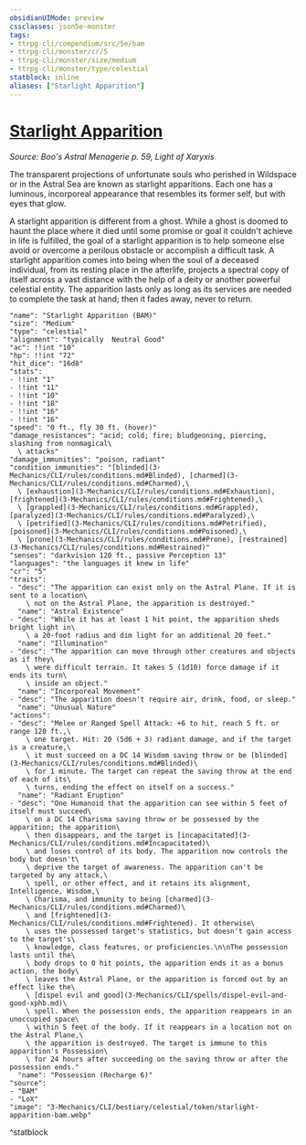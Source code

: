 ```yaml
---
obsidianUIMode: preview
cssclasses: json5e-monster
tags:
- ttrpg-cli/compendium/src/5e/bam
- ttrpg-cli/monster/cr/5
- ttrpg-cli/monster/size/medium
- ttrpg-cli/monster/type/celestial
statblock: inline
aliases: ["Starlight Apparition"]
---
```

# [Starlight Apparition](3-Mechanics\CLI\bestiary\celestial/starlight-apparition-bam.md)
*Source: Boo's Astral Menagerie p. 59, Light of Xaryxis*  

The transparent projections of unfortunate souls who perished in Wildspace or in the Astral Sea are known as starlight apparitions. Each one has a luminous, incorporeal appearance that resembles its former self, but with eyes that glow.

A starlight apparition is different from a ghost. While a ghost is doomed to haunt the place where it died until some promise or goal it couldn't achieve in life is fulfilled, the goal of a starlight apparition is to help someone else avoid or overcome a perilous obstacle or accomplish a difficult task. A starlight apparition comes into being when the soul of a deceased individual, from its resting place in the afterlife, projects a spectral copy of itself across a vast distance with the help of a deity or another powerful celestial entity. The apparition lasts only as long as its services are needed to complete the task at hand; then it fades away, never to return.

```statblock
"name": "Starlight Apparition (BAM)"
"size": "Medium"
"type": "celestial"
"alignment": "typically  Neutral Good"
"ac": !!int "10"
"hp": !!int "72"
"hit_dice": "16d8"
"stats":
- !!int "1"
- !!int "11"
- !!int "10"
- !!int "18"
- !!int "16"
- !!int "16"
"speed": "0 ft., fly 30 ft. (hover)"
"damage_resistances": "acid; cold; fire; bludgeoning, piercing, slashing from nonmagical\
  \ attacks"
"damage_immunities": "poison, radiant"
"condition_immunities": "[blinded](3-Mechanics/CLI/rules/conditions.md#Blinded), [charmed](3-Mechanics/CLI/rules/conditions.md#Charmed),\
  \ [exhaustion](3-Mechanics/CLI/rules/conditions.md#Exhaustion), [frightened](3-Mechanics/CLI/rules/conditions.md#Frightened),\
  \ [grappled](3-Mechanics/CLI/rules/conditions.md#Grappled), [paralyzed](3-Mechanics/CLI/rules/conditions.md#Paralyzed),\
  \ [petrified](3-Mechanics/CLI/rules/conditions.md#Petrified), [poisoned](3-Mechanics/CLI/rules/conditions.md#Poisoned),\
  \ [prone](3-Mechanics/CLI/rules/conditions.md#Prone), [restrained](3-Mechanics/CLI/rules/conditions.md#Restrained)"
"senses": "darkvision 120 ft., passive Perception 13"
"languages": "the languages it knew in life"
"cr": "5"
"traits":
- "desc": "The apparition can exist only on the Astral Plane. If it is sent to a location\
    \ not on the Astral Plane, the apparition is destroyed."
  "name": "Astral Existence"
- "desc": "While it has at least 1 hit point, the apparition sheds bright light in\
    \ a 20-foot radius and dim light for an additional 20 feet."
  "name": "Illumination"
- "desc": "The apparition can move through other creatures and objects as if they\
    \ were difficult terrain. It takes 5 (1d10) force damage if it ends its turn\
    \ inside an object."
  "name": "Incorporeal Movement"
- "desc": "The apparition doesn't require air, drink, food, or sleep."
  "name": "Unusual Nature"
"actions":
- "desc": "Melee or Ranged Spell Attack: +6 to hit, reach 5 ft. or range 120 ft.,\
    \ one target. Hit: 20 (5d6 + 3) radiant damage, and if the target is a creature,\
    \ it must succeed on a DC 14 Wisdom saving throw or be [blinded](3-Mechanics/CLI/rules/conditions.md#Blinded)\
    \ for 1 minute. The target can repeat the saving throw at the end of each of its\
    \ turns, ending the effect on itself on a success."
  "name": "Radiant Eruption"
- "desc": "One Humanoid that the apparition can see within 5 feet of itself must succeed\
    \ on a DC 14 Charisma saving throw or be possessed by the apparition; the apparition\
    \ then disappears, and the target is [incapacitated](3-Mechanics/CLI/rules/conditions.md#Incapacitated)\
    \ and loses control of its body. The apparition now controls the body but doesn't\
    \ deprive the target of awareness. The apparition can't be targeted by any attack,\
    \ spell, or other effect, and it retains its alignment, Intelligence, Wisdom,\
    \ Charisma, and immunity to being [charmed](3-Mechanics/CLI/rules/conditions.md#Charmed)\
    \ and [frightened](3-Mechanics/CLI/rules/conditions.md#Frightened). It otherwise\
    \ uses the possessed target's statistics, but doesn't gain access to the target's\
    \ knowledge, class features, or proficiencies.\n\nThe possession lasts until the\
    \ body drops to 0 hit points, the apparition ends it as a bonus action, the body\
    \ leaves the Astral Plane, or the apparition is forced out by an effect like the\
    \ [dispel evil and good](3-Mechanics/CLI/spells/dispel-evil-and-good-xphb.md)\
    \ spell. When the possession ends, the apparition reappears in an unoccupied space\
    \ within 5 feet of the body. If it reappears in a location not on the Astral Plane,\
    \ the apparition is destroyed. The target is immune to this apparition's Possession\
    \ for 24 hours after succeeding on the saving throw or after the possession ends."
  "name": "Possession (Recharge 6)"
"source":
- "BAM"
- "LoX"
"image": "3-Mechanics/CLI/bestiary/celestial/token/starlight-apparition-bam.webp"
```
^statblock